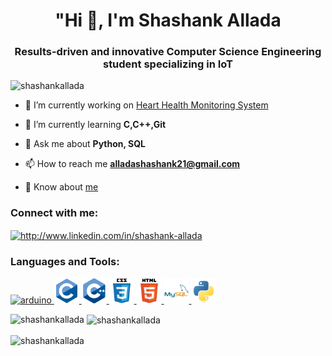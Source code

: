 <h1 align="center" style="color⬜">"Hi 👋, I'm Shashank Allada</h1>
<h3 align="center">Results-driven and innovative Computer Science Engineering student specializing in IoT</h3>

<p align="left"> <img src="https://komarev.com/ghpvc/?username=shashankallada&label=Profile%20views&color=0e75b6&style=flat" alt="shashankallada" /> </p>

- 🔭 I’m currently working on [Heart Health Monitoring System](https://github.com/ShashankAllada/Heart-Health-Monitoring)

- 🌱 I’m currently learning **C,C++,Git**

- 💬 Ask me about **Python, SQL**

- 📫 How to reach me **alladashashank21@gmail.com**

- 📄 Know about [me](https://docs.google.com/document/d/1USelYTYOJqC4lIhy2pQYltVqFyRoSwsbkvAYCGEm2ZE/edit?usp=sharing)

<h3 align="left">Connect with me:</h3>
<p align="left">
<a href="https://linkedin.com/in/http://www.linkedin.com/in/shashank-allada" target="blank"><img align="center" src="https://raw.githubusercontent.com/rahuldkjain/github-profile-readme-generator/master/src/images/icons/Social/linked-in-alt.svg" alt="http://www.linkedin.com/in/shashank-allada" height="30" width="40" /></a>
</p>

<h3 align="left">Languages and Tools:</h3>
<p align="left"> <a href="https://www.arduino.cc/" target="_blank" rel="noreferrer"> <img src="https://cdn.worldvectorlogo.com/logos/arduino-1.svg" alt="arduino" width="40" height="40"/> </a> <a href="https://www.cprogramming.com/" target="_blank" rel="noreferrer"> <img src="https://raw.githubusercontent.com/devicons/devicon/master/icons/c/c-original.svg" alt="c" width="40" height="40"/> </a> <a href="https://www.w3schools.com/cpp/" target="_blank" rel="noreferrer"> <img src="https://raw.githubusercontent.com/devicons/devicon/master/icons/cplusplus/cplusplus-original.svg" alt="cplusplus" width="40" height="40"/> </a> <a href="https://www.w3schools.com/css/" target="_blank" rel="noreferrer"> <img src="https://raw.githubusercontent.com/devicons/devicon/master/icons/css3/css3-original-wordmark.svg" alt="css3" width="40" height="40"/> </a> <a href="https://www.w3.org/html/" target="_blank" rel="noreferrer"> <img src="https://raw.githubusercontent.com/devicons/devicon/master/icons/html5/html5-original-wordmark.svg" alt="html5" width="40" height="40"/> </a> <a href="https://www.mysql.com/" target="_blank" rel="noreferrer"> <img src="https://raw.githubusercontent.com/devicons/devicon/master/icons/mysql/mysql-original-wordmark.svg" alt="mysql" width="40" height="40"/> </a> <a href="https://www.python.org" target="_blank" rel="noreferrer"> <img src="https://raw.githubusercontent.com/devicons/devicon/master/icons/python/python-original.svg" alt="python" width="40" height="40"/> </a> </p>

<p><img align="left" src="https://github-readme-stats.vercel.app/api/top-langs?username=shashankallada&show_icons=true&locale=en&layout=compact" alt="shashankallada" /></p>

<p>&nbsp;<img align="center" src="https://github-readme-stats.vercel.app/api?username=shashankallada&show_icons=true&locale=en" alt="shashankallada" /></p>

<p><img align="center" src="https://github-readme-streak-stats.herokuapp.com/?user=shashankallada&" alt="shashankallada" /></p>
